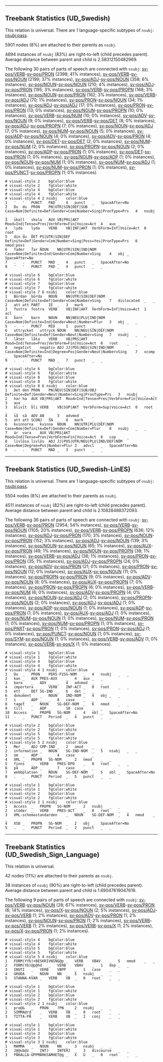 

--------------------------------------------------------------------------------

## Treebank Statistics (UD_Swedish)

This relation is universal.
There are 1 language-specific subtypes of `nsubj`: [nsubj:pass]().

5901 nodes (8%) are attached to their parents as `nsubj`.

4894 instances of `nsubj` (83%) are right-to-left (child precedes parent).
Average distance between parent and child is 2.58312150482969.

The following 30 pairs of parts of speech are connected with `nsubj`: [sv-pos/VERB]()-[sv-pos/PRON]() (2398; 41% instances), [sv-pos/VERB]()-[sv-pos/NOUN]() (2199; 37% instances), [sv-pos/ADJ]()-[sv-pos/NOUN]() (358; 6% instances), [sv-pos/NOUN]()-[sv-pos/NOUN]() (210; 4% instances), [sv-pos/ADJ]()-[sv-pos/PRON]() (195; 3% instances), [sv-pos/VERB]()-[sv-pos/PROPN]() (168; 3% instances), [sv-pos/NOUN]()-[sv-pos/PRON]() (162; 3% instances), [sv-pos/VERB]()-[sv-pos/ADJ]() (70; 1% instances), [sv-pos/PRON]()-[sv-pos/NOUN]() (34; 1% instances), [sv-pos/ADJ]()-[sv-pos/ADJ]() (17; 0% instances), [sv-pos/PRON]()-[sv-pos/PRON]() (13; 0% instances), [sv-pos/NOUN]()-[sv-pos/PROPN]() (10; 0% instances), [sv-pos/VERB]()-[sv-pos/NUM]() (10; 0% instances), [sv-pos/ADV]()-[sv-pos/NOUN]() (9; 0% instances), [sv-pos/VERB]()-[sv-pos/DET]() (8; 0% instances), [sv-pos/ADJ]()-[sv-pos/PROPN]() (7; 0% instances), [sv-pos/NOUN]()-[sv-pos/ADJ]() (7; 0% instances), [sv-pos/NUM]()-[sv-pos/NOUN]() (5; 0% instances), [sv-pos/ADP]()-[sv-pos/NOUN]() (4; 0% instances), [sv-pos/ADV]()-[sv-pos/PRON]() (4; 0% instances), [sv-pos/DET]()-[sv-pos/DET]() (2; 0% instances), [sv-pos/NUM]()-[sv-pos/NUM]() (2; 0% instances), [sv-pos/PROPN]()-[sv-pos/NOUN]() (2; 0% instances), [sv-pos/ADP]()-[sv-pos/PRON]() (1; 0% instances), [sv-pos/DET]()-[sv-pos/PRON]() (1; 0% instances), [sv-pos/NOUN]()-[sv-pos/ADP]() (1; 0% instances), [sv-pos/NOUN]()-[sv-pos/NUM]() (1; 0% instances), [sv-pos/NUM]()-[sv-pos/ADJ]() (1; 0% instances), [sv-pos/NUM]()-[sv-pos/PRON]() (1; 0% instances), [sv-pos/PUNCT]()-[sv-pos/PROPN]() (1; 0% instances).


~~~ conllu
# visual-style 2	bgColor:blue
# visual-style 2	fgColor:white
# visual-style 4	bgColor:blue
# visual-style 4	fgColor:white
# visual-style 4 2 nsubj	color:blue
1	'	'	PUNCT	PAD	_	4	punct	_	SpaceAfter=No
2	Du	du	PRON	PN|UTR|SIN|DEF|SUB	Case=Nom|Definite=Def|Gender=Com|Number=Sing|PronType=Prs	4	nsubj	_	_
3	skall	skola	AUX	VB|PRS|AKT	Mood=Ind|Tense=Pres|VerbForm=Fin|Voice=Act	4	aux	_	_
4	lyda	lyda	VERB	VB|INF|AKT	VerbForm=Inf|Voice=Act	0	root	_	_
5	din	du	DET	PS|UTR|SIN|DEF	Definite=Def|Gender=Com|Number=Sing|Poss=Yes|PronType=Prs	6	nmod:poss	_	_
6	fader	far	NOUN	NN|UTR|SIN|IND|NOM	Case=Nom|Definite=Ind|Gender=Com|Number=Sing	4	obj	_	SpaceAfter=No
7	.	.	PUNCT	MAD	_	4	punct	_	SpaceAfter=No
8	'	'	PUNCT	PAD	_	4	punct	_	_

~~~


~~~ conllu
# visual-style 6	bgColor:blue
# visual-style 6	fgColor:white
# visual-style 7	bgColor:blue
# visual-style 7	fgColor:white
# visual-style 7 6 nsubj	color:blue
1	Bördan	börda	NOUN	NN|UTR|SIN|DEF|NOM	Case=Nom|Definite=Def|Gender=Com|Number=Sing	7	dislocated	_	_
2	att	att	PART	IE	_	3	mark	_	_
3	fostra	fostra	VERB	VB|INF|AKT	VerbForm=Inf|Voice=Act	1	acl	_	_
4	barn	barn	NOUN	NN|NEU|PLU|IND|NOM	Case=Nom|Definite=Ind|Gender=Neut|Number=Plur	3	obj	_	_
5	-	-	PUNCT	MID	_	1	punct	_	_
6	uttrycket	uttryck	NOUN	NN|NEU|SIN|DEF|NOM	Case=Nom|Definite=Def|Gender=Neut|Number=Sing	7	nsubj	_	_
7	låter	låta	VERB	VB|PRS|AKT	Mood=Ind|Tense=Pres|VerbForm=Fin|Voice=Act	0	root	_	_
8	negativt	negativ	ADJ	JJ|POS|NEU|SIN|IND|NOM	Case=Nom|Definite=Ind|Degree=Pos|Gender=Neut|Number=Sing	7	xcomp	_	SpaceAfter=No
9	.	.	PUNCT	MAD	_	7	punct	_	_

~~~


~~~ conllu
# visual-style 6	bgColor:blue
# visual-style 6	fgColor:white
# visual-style 8	bgColor:blue
# visual-style 8	fgColor:white
# visual-style 8 6 nsubj	color:blue
1	Det	den	PRON	PN|NEU|SIN|DEF|SUB/OBJ	Definite=Def|Gender=Neut|Number=Sing|PronType=Prs	3	nsubj	_	_
2	har	ha	AUX	VB|PRS|AKT	Mood=Ind|Tense=Pres|VerbForm=Fin|Voice=Act	3	aux	_	_
3	blivit	bli	VERB	VB|SUP|AKT	VerbForm=Sup|Voice=Act	0	root	_	_
4	så	så	ADV	AB	_	3	advmod	_	_
5	att	att	SCONJ	SN	_	8	mark	_	_
6	kvinnorna	kvinna	NOUN	NN|UTR|PLU|DEF|NOM	Case=Nom|Definite=Def|Gender=Com|Number=Plur	8	nsubj	_	_
7	är	vara	AUX	VB|PRS|AKT	Mood=Ind|Tense=Pres|VerbForm=Fin|Voice=Act	8	cop	_	_
8	livlösa	livlös	ADJ	JJ|POS|UTR/NEU|PLU|IND/DEF|NOM	Case=Nom|Degree=Pos|Number=Plur	3	advcl	_	SpaceAfter=No
9	.	.	PUNCT	MAD	_	3	punct	_	_

~~~




--------------------------------------------------------------------------------

## Treebank Statistics (UD_Swedish-LinES)

This relation is universal.
There are 1 language-specific subtypes of `nsubj`: [nsubj:pass]().

5504 nodes (8%) are attached to their parents as `nsubj`.

4511 instances of `nsubj` (82%) are right-to-left (child precedes parent).
Average distance between parent and child is 2.10828488372093.

The following 36 pairs of parts of speech are connected with `nsubj`: [sv-pos/VERB]()-[sv-pos/PRON]() (2954; 54% instances), [sv-pos/VERB]()-[sv-pos/NOUN]() (1105; 20% instances), [sv-pos/VERB]()-[sv-pos/PROPN]() (636; 12% instances), [sv-pos/ADJ]()-[sv-pos/PRON]() (170; 3% instances), [sv-pos/NOUN]()-[sv-pos/PRON]() (152; 3% instances), [sv-pos/ADJ]()-[sv-pos/NOUN]() (139; 3% instances), [sv-pos/NOUN]()-[sv-pos/NOUN]() (65; 1% instances), [sv-pos/AUX]()-[sv-pos/PRON]() (49; 1% instances), [sv-pos/NOUN]()-[sv-pos/PROPN]() (38; 1% instances), [sv-pos/VERB]()-[sv-pos/ADJ]() (36; 1% instances), [sv-pos/PRON]()-[sv-pos/PRON]() (35; 1% instances), [sv-pos/ADJ]()-[sv-pos/PROPN]() (24; 0% instances), [sv-pos/ADV]()-[sv-pos/PRON]() (21; 0% instances), [sv-pos/PRON]()-[sv-pos/NOUN]() (12; 0% instances), [sv-pos/AUX]()-[sv-pos/NOUN]() (11; 0% instances), [sv-pos/PROPN]()-[sv-pos/PRON]() (9; 0% instances), [sv-pos/ADV]()-[sv-pos/NOUN]() (8; 0% instances), [sv-pos/AUX]()-[sv-pos/PROPN]() (7; 0% instances), [sv-pos/PRON]()-[sv-pos/PROPN]() (6; 0% instances), [sv-pos/VERB]()-[sv-pos/NUM]() (6; 0% instances), [sv-pos/ADV]()-[sv-pos/PROPN]() (4; 0% instances), [sv-pos/NOUN]()-[sv-pos/ADJ]() (2; 0% instances), [sv-pos/PROPN]()-[sv-pos/NOUN]() (2; 0% instances), [sv-pos/ADJ]()-[sv-pos/ADJ]() (1; 0% instances), [sv-pos/ADP]()-[sv-pos/NOUN]() (1; 0% instances), [sv-pos/ADP]()-[sv-pos/PRON]() (1; 0% instances), [sv-pos/AUX]()-[sv-pos/ADJ]() (1; 0% instances), [sv-pos/NUM]()-[sv-pos/NOUN]() (1; 0% instances), [sv-pos/NUM]()-[sv-pos/PRON]() (1; 0% instances), [sv-pos/NUM]()-[sv-pos/PROPN]() (1; 0% instances), [sv-pos/PART]()-[sv-pos/PRON]() (1; 0% instances), [sv-pos/PRON]()-[sv-pos/ADJ]() (1; 0% instances), [sv-pos/PUNCT]()-[sv-pos/NOUN]() (1; 0% instances), [sv-pos/SYM]()-[sv-pos/NOUN]() (1; 0% instances), [sv-pos/VERB]()-[sv-pos/ADV]() (1; 0% instances), [sv-pos/VERB]()-[sv-pos/X]() (1; 0% instances).


~~~ conllu
# visual-style 1	bgColor:blue
# visual-style 1	fgColor:white
# visual-style 4	bgColor:blue
# visual-style 4	fgColor:white
# visual-style 4 1 nsubj	color:blue
1	Du	_	PRON	PERS-P2SG-NOM	_	4	nsubj	_	_
2	kan	_	AUX	PRES-AUX	_	4	aux	_	_
3	bara	_	ADV	_	_	4	advmod	_	_
4	importera	_	VERB	INF-ACT	_	0	root	_	_
5	ett	_	DET	SG-IND	_	6	det	_	_
6	dokument	_	NOUN	IND-NOM	_	4	obj	_	_
7	i	_	ADP	_	_	8	case	_	_
8	taget	_	NOUN	SG-DEF-NOM	_	6	nmod	_	_
9	till	_	ADP	_	_	10	case	_	_
10	Access	_	PROPN	SG-NOM	_	4	obl	_	SpaceAfter=No
11	.	_	PUNCT	Period	_	4	punct	_	_

~~~


~~~ conllu
# visual-style 2	bgColor:blue
# visual-style 2	fgColor:white
# visual-style 5	bgColor:blue
# visual-style 5	fgColor:white
# visual-style 5 2 nsubj	color:blue
1	Mer	_	ADJ	CMP-IND	_	2	amod	_	_
2	information	_	NOUN	SG-IND-NOM	_	5	nsubj	_	_
3	om	_	ADP	_	_	4	case	_	_
4	XML	_	PROPN	SG-NOM	_	2	nmod	_	_
5	finns	_	VERB	PRES-DPO	_	0	root	_	_
6	på	_	ADP	_	_	7	case	_	_
7	webbplatsen	_	NOUN	SG-DEF-NOM	_	5	obl	_	SpaceAfter=No
8	.	_	PUNCT	Period	_	5	punct	_	_

~~~


~~~ conllu
# visual-style 1	bgColor:blue
# visual-style 1	fgColor:white
# visual-style 2	bgColor:blue
# visual-style 2	fgColor:white
# visual-style 2 1 nsubj	color:blue
1	Access	_	PROPN	SG-NOM	_	2	nsubj	_	_
2	stöder	_	VERB	PRES-ACT	_	0	root	_	_
3	XML-schemastandarden	_	NOUN	SG-DEF-NOM	_	4	nmod	_	_
4	XSD	_	PROPN	SG-NOM	_	2	obj	_	SpaceAfter=No
5	.	_	PUNCT	Period	_	2	punct	_	_

~~~




--------------------------------------------------------------------------------

## Treebank Statistics (UD_Swedish_Sign_Language)

This relation is universal.

42 nodes (11%) are attached to their parents as `nsubj`.

38 instances of `nsubj` (90%) are right-to-left (child precedes parent).
Average distance between parent and child is 1.69047619047619.

The following 9 pairs of parts of speech are connected with `nsubj`: [sv-pos/VERB]()-[sv-pos/NOUN]() (28; 67% instances), [sv-pos/VERB]()-[sv-pos/PRON]() (6; 14% instances), [sv-pos/X]()-[sv-pos/NOUN]() (2; 5% instances), [sv-pos/ADJ]()-[sv-pos/VERB]() (1; 2% instances), [sv-pos/ADV]()-[sv-pos/PRON]() (1; 2% instances), [sv-pos/NOUN]()-[sv-pos/PRON]() (1; 2% instances), [sv-pos/VERB]()-[sv-pos/VERB]() (1; 2% instances), [sv-pos/VERB]()-[sv-pos/X]() (1; 2% instances), [sv-pos/X]()-[sv-pos/PRON]() (1; 2% instances).


~~~ conllu
# visual-style 4	bgColor:blue
# visual-style 4	fgColor:white
# visual-style 5	bgColor:blue
# visual-style 5	fgColor:white
# visual-style 5 4 nsubj	color:blue
1	FORM(YYb)+BESKRIVNING@p	_	VERB	VBAV	_	5	nmod	_	_
2	FORM(Yb)@p@hd	_	VERB	VBAV	_	1	dep	_	_
3	INUTI	_	VERB	VBPP	_	1	case	_	_
4	GRODA	_	NOUN	NN	_	5	nsubj	_	_
5	STANNA-KVAR	_	VERB	VB	_	0	root	_	_

~~~


~~~ conllu
# visual-style 1	bgColor:blue
# visual-style 1	fgColor:white
# visual-style 2	bgColor:blue
# visual-style 2	fgColor:white
# visual-style 2 1 nsubj	color:blue
1	pro@&	_	PRON	?PN	_	2	nsubj	_	_
2	SIMMA@rd	_	VERB	VB	_	0	root	_	_
3	TITTA-PÅ	_	VERB	VB	_	2	conj	_	_

~~~


~~~ conllu
# visual-style 1	bgColor:blue
# visual-style 1	fgColor:white
# visual-style 3	bgColor:blue
# visual-style 3	fgColor:white
# visual-style 3 1 nsubj	color:blue
1	MAMMA	_	NOUN	NN	_	3	nsubj	_	_
2	JA@ub@z	_	INTJ	INTERJ	_	3	discourse	_	_
3	PÅKALLA-UPPMÄRKSAMHET@g	_	X	G	_	0	root	_	_

~~~


